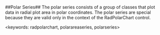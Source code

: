 ##Polar Series##
The polar series consists of a group of classes that plot data in radial plot area in polar coordinates. The polar series are special because they are valid only in the context of the RadPolarChart control.

<keywords: radpolarchart, polarareaseries, polarseries>